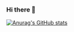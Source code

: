 ### Hi there 👋
[![Anurag's GitHub stats](https://github-readme-stats.vercel.app/api?username=suence&show_icons=true&theme=tokyonight)](https://github.com/anuraghazra/github-readme-stats)

<!--
**Suence/Suence** is a ✨ _special_ ✨ repository because its `README.md` (this file) appears on your GitHub profile.

Here are some ideas to get you started:

- 🔭 I’m currently working on ...
- 🌱 I’m currently learning ...
- 👯 I’m looking to collaborate on ...
- 🤔 I’m looking for help with ...
- 💬 Ask me about ...
- 📫 How to reach me: ...
- 😄 Pronouns: ...
- ⚡ Fun fact: ...
-->
